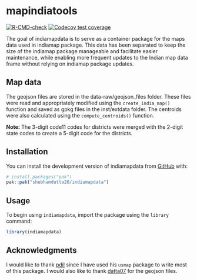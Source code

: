 
<!-- README.md is generated from README.Rmd. Please edit that file -->

# mapindiatools

<!-- badges: start -->

[![R-CMD-check](https://github.com/shubhamdutta26/mapindiatools/actions/workflows/R-CMD-check.yaml/badge.svg)](https://github.com/shubhamdutta26/mapindiatools/actions/workflows/R-CMD-check.yaml)
[![Codecov test
coverage](https://codecov.io/gh/shubhamdutta26/mapindiatools/graph/badge.svg)](https://app.codecov.io/gh/shubhamdutta26/mapindiatools)
<!-- badges: end -->

The goal of indiamapdata is to serve as a container package for the maps
data used in indiamap package. This data has been separated to keep the
size of the indiamap package manageable and facilitate easier
maintenance, while enabling more frequent updates to the Indian map data
frame without relying on indiamap package updates.

## Map data

The geojson files are stored in the data-raw/geojson_files folder. These
files were read and appropriately modified using the
`create_india_map()` function and saved as gpkg files in the
inst/extdata folder. The centroids were also calculated using the
`compute_centroids()` function.

**Note:** The 3-digit code11 codes for districts were merged with the
2-digit state codes to create a 5-digit code for the districts.

## Installation

You can install the development version of indiamapdata from
[GitHub](https://github.com/) with:

``` r
# install.packages("pak")
pak::pak("shubhamdutta26/indiamapdata")
```

## Usage

To begin using `indiamapdata`, import the package using the `library`
command:

``` r
library(indiamapdata)
```

## Acknowledgments

I would like to thank [pdil](https://github.com/pdil) since I have used
his `usmap` package to write most of this package. I would also like to
thank [datta07](https://github.com/datta07) for the geojson files.
